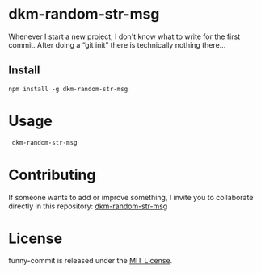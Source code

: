 # dkm-random-str-msg

Whenever I start a new project, I don't know what to write for the first commit. After doing a “git init” there is technically nothing there...

## Install

```npm
npm install -g dkm-random-str-msg
```

# Usage

```bash
 dkm-random-str-msg
```

# Contributing

If someone wants to add or improve something, I invite you to collaborate directly in this repository: [dkm-random-str-msg](https://github.com/JeisonRedondo/dkm-random-str-msg)

# License

funny-commit is released under the [MIT License](https://opensource.org/licenses/MIT).
